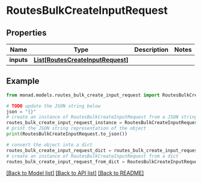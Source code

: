 # RoutesBulkCreateInputRequest


## Properties

Name | Type | Description | Notes
------------ | ------------- | ------------- | -------------
**inputs** | [**List[RoutesCreateInputRequest]**](RoutesCreateInputRequest.md) |  | 

## Example

```python
from monad.models.routes_bulk_create_input_request import RoutesBulkCreateInputRequest

# TODO update the JSON string below
json = "{}"
# create an instance of RoutesBulkCreateInputRequest from a JSON string
routes_bulk_create_input_request_instance = RoutesBulkCreateInputRequest.from_json(json)
# print the JSON string representation of the object
print(RoutesBulkCreateInputRequest.to_json())

# convert the object into a dict
routes_bulk_create_input_request_dict = routes_bulk_create_input_request_instance.to_dict()
# create an instance of RoutesBulkCreateInputRequest from a dict
routes_bulk_create_input_request_from_dict = RoutesBulkCreateInputRequest.from_dict(routes_bulk_create_input_request_dict)
```
[[Back to Model list]](../README.md#documentation-for-models) [[Back to API list]](../README.md#documentation-for-api-endpoints) [[Back to README]](../README.md)


